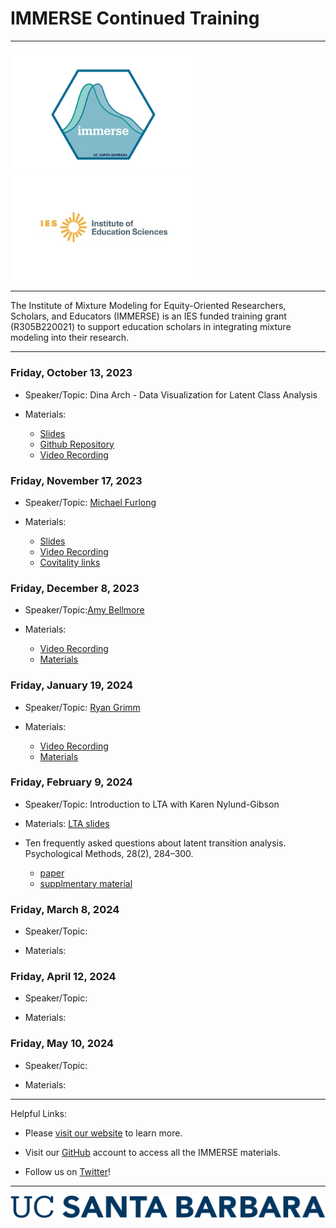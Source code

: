 <h1>IMMERSE Continued Training</h1>

------------------------------------------------------------------------

<p align="center">

<img src="images/immerse_hex_small.png" width="300"/> <img src="images/IESNewLogo.jpg" width="300"/>

</p>

------------------------------------------------------------------------

<p align="center">

The Institute of Mixture Modeling for Equity-Oriented Researchers, Scholars, and Educators (IMMERSE) is an IES funded training grant (R305B220021) to support education scholars in integrating mixture modeling into their research.

</p>

------------------------------------------------------------------------

### Friday, October 13, 2023

-   Speaker/Topic: Dina Arch - Data Visualization for Latent Class Analysis

-   Materials:
    -   [Slides](https://docs.google.com/presentation/d/1GOApBJSf5IqgQCqskcJc69hJjUY0UZ_ZYLWkqxFI-5E/edit?usp=sharing)
    -   [Github Repository](https://github.com/immerse-ucsb/continued_training)
    -   [Video Recording](https://drive.google.com/file/d/1c7wRrPNsKYOdG5QAbx4IKq9m6DY4vBq9/view?usp=sharing)

### Friday, November 17, 2023

-   Speaker/Topic: [Michael Furlong](https://education.ucsb.edu/people/dean-emeriti-faculty/michael-furlong)

-   Materials:
     -   [Slides](https://immerse-ucsb.github.io/Karen_Immerse_Graphics.pdf)
     -   [Video Recording](https://drive.google.com/file/d/1TYXMHA0bp0XnVyciozd-BA9exyxBeZhs/view?usp=sharing)
     -   [Covitality links](https://linktr.ee/covitalityucsb?utm_source=linktree_profile_share)   

### Friday, December 8, 2023

-   Speaker/Topic:[Amy Bellmore](https://edpsych.education.wisc.edu/staff/bellmore-amy/)

-   Materials:
     - [Video Recording](https://drive.google.com/file/d/1sIEqzsOCs4yng6GDWNRuRSxyqRdVhdna/view)
     - [Materials](https://drive.google.com/drive/folders/1Zzn2i4-2dA8dLz7MnTgwVC-p-bK4jde9?usp=sharing)

### Friday, January 19, 2024

-   Speaker/Topic: [Ryan Grimm](ryan.grimm@sri.com)

-   Materials:
     - [Video Recording](https://drive.google.com/file/d/1IRFkpjYUmQF7UhAAwWf6FS4osnjCL0Aj/view?usp=sharing )
     - [Materials](https://drive.google.com/drive/folders/1l6QX5wqsReh9SFguT_abk8SYTr-TQlpU?usp=sharing)

### Friday, February 9, 2024

-   Speaker/Topic:  Introduction to LTA with Karen Nylund-Gibson
  

-   Materials: [LTA slides](https://drive.google.com/file/d/1DVC9-qQI-9e0gZhY-LK1PLa1u1C9XRYR/view?usp=drive_link)
-  Ten frequently asked questions about latent transition analysis. Psychological Methods, 28(2), 284–300.
     -  [paper](https://psycnet.apa.org/record/2022-79821-001)
     -  [supplmentary material](https://doi.org/10.1037/met0000486.supp) 

### Friday, March 8, 2024

-   Speaker/Topic:

-   Materials:

### Friday, April 12, 2024

-   Speaker/Topic:

-   Materials:

### Friday, May 10, 2024

-   Speaker/Topic:

-   Materials:

------------------------------------------------------------------------

Helpful Links:

-   Please [visit our website](https://immerse.education.ucsb.edu/) to learn more.

-   Visit our [GitHub](https://github.com/immerse-ucsb) account to access all the IMMERSE materials.

-   Follow us on [Twitter](https://twitter.com/IMMERSE_UCSB)!

------------------------------------------------------------------------

![](images/UCSB_Navy_mark.png)
